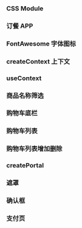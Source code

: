 ### CSS Module
### 订餐 APP
### FontAwesome 字体图标
### createContext 上下文
### useContext
### 商品名称筛选
### 购物车底栏
### 购物车列表
### 购物车列表增加删除
### createPortal
### 遮罩
### 确认框
### 支付页
